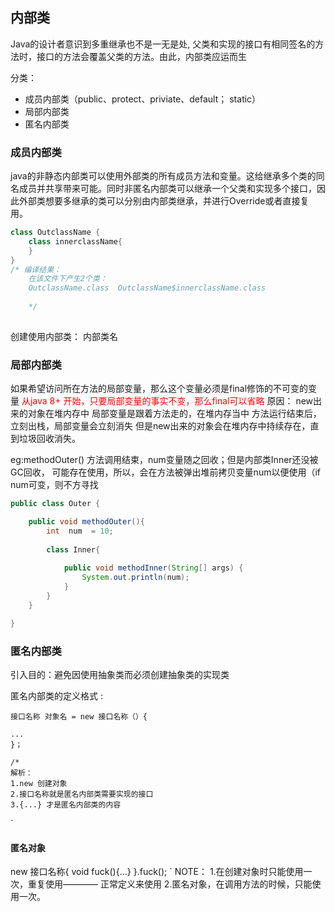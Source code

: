 ## 内部类

Java的设计者意识到多重继承也不是一无是处, 父类和实现的接口有相同签名的方法时，接口的方法会覆盖父类的方法。由此，内部类应运而生

分类：

* 成员内部类（public、protect、priviate、default； static）
* 局部内部类
* 匿名内部类

### 成员内部类

java的非静态内部类可以使用外部类的所有成员方法和变量。这给继承多个类的同名成员并共享带来可能。同时非匿名内部类可以继承一个父类和实现多个接口，因此外部类想要多继承的类可以分别由内部类继承，并进行Override或者直接复用。

```java
class OutclassName {
	class innerclassName{
	}
}
/* 编译结果：
    在该文件下产生2个类：
    OutclassName.class  OutclassName$innerclassName.class
    
    */
    

```



创建使用内部类：
内部类名

### 局部内部类

如果希望访问所在方法的局部变量，那么这个变量必须是final修饰的不可变的变量
<font color = red>从java 8+ 开始，只要局部变量的事实不变，那么final可以省略</font>
原因：
new出来的对象在堆内存中
局部变量是跟着方法走的，在堆内存当中
方法运行结束后，立刻出栈，局部变量会立刻消失
但是new出来的对象会在堆内存中持续存在，直到垃圾回收消失。

eg:methodOuter() 方法调用结束，num变量随之回收；但是内部类Inner还没被GC回收，
可能存在使用，所以，会在方法被弹出堆前拷贝变量num以便使用（if num可变，则不方寻找

```java
public class Outer {

    public void methodOuter(){
        int  num  = 10;
       
        class Inner{
            
            public void methodInner(String[] args) {
                System.out.println(num);
            }
        }
    }

}
```
### 匿名内部类
引入目的：避免因使用抽象类而必须创建抽象类的实现类

匿名内部类的定义格式 :
```
接口名称 对象名 = new 接口名称（）{

...
}；

/*
解析：
1.new 创建对象
2.接口名称就是匿名内部类需要实现的接口
3.{...} 才是匿名内部类的内容
```
`
#### 匿名对象
new 接口名称{ void fuck(){...} }.fuck();
`
NOTE：
1.在创建对象时只能使用一次，重复使用———— 正常定义来使用
2.匿名对象，在调用方法的时候，只能使用一次。



